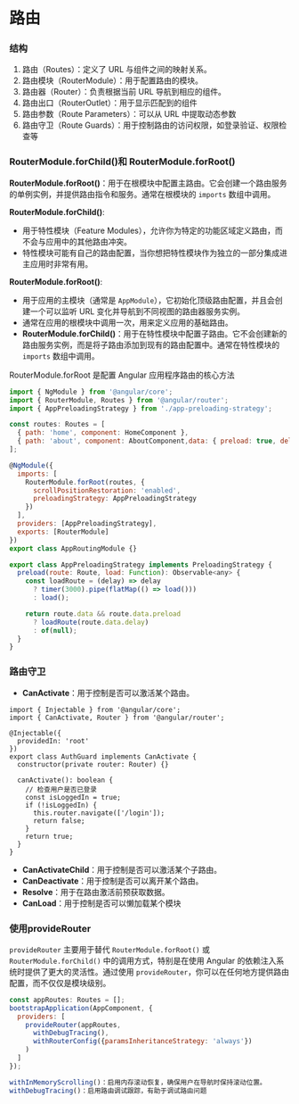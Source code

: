 # 路由



### 结构

1. &#x20;路由（Routes）：定义了 URL 与组件之间的映射关系。
2. &#x20;路由模块（RouterModule）：用于配置路由的模块。
3. 路由器（Router）：负责根据当前 URL 导航到相应的组件。
4. 路由出口（RouterOutlet）：用于显示匹配到的组件
5. 路由参数（Route Parameters）：可以从 URL 中提取动态参数
6. 路由守卫（Route Guards）：用于控制路由的访问权限，如登录验证、权限检查等

### **RouterModule.forChild()**&#x548C; **RouterModule.forRoot()**

**RouterModule.forRoot()**：用于在根模块中配置主路由。它会创建一个路由服务的单例实例，并提供路由指令和服务。通常在根模块的 `imports` 数组中调用。

**RouterModule.forChild()**:

* 用于特性模块（Feature Modules），允许你为特定的功能区域定义路由，而不会与应用中的其他路由冲突。
* 特性模块可能有自己的路由配置，当你想把特性模块作为独立的一部分集成进主应用时非常有用。

**RouterModule.forRoot()**:

* 用于应用的主模块（通常是 `AppModule`），它初始化顶级路由配置，并且会创建一个可以监听 URL 变化并导航到不同视图的路由器服务实例。
* 通常在应用的根模块中调用一次，用来定义应用的基础路由。
* **RouterModule.forChild()**：用于在特性模块中配置子路由。它不会创建新的路由服务实例，而是将子路由添加到现有的路由配置中。通常在特性模块的 `imports` 数组中调用。

RouterModule.forRoot 是配置 Angular 应用程序路由的核心方法

```javascript
import { NgModule } from '@angular/core';
import { RouterModule, Routes } from '@angular/router';
import { AppPreloadingStrategy } from './app-preloading-strategy';

const routes: Routes = [
  { path: 'home', component: HomeComponent },
  { path: 'about', component: AboutComponent,data: { preload: true, delay: 3000 }  }
];

@NgModule({
  imports: [
    RouterModule.forRoot(routes, {
      scrollPositionRestoration: 'enabled',
      preloadingStrategy: AppPreloadingStrategy
    })
  ],
  providers: [AppPreloadingStrategy],
  exports: [RouterModule]
})
export class AppRoutingModule {}

export class AppPreloadingStrategy implements PreloadingStrategy {
  preload(route: Route, load: Function): Observable<any> {
    const loadRoute = (delay) => delay
      ? timer(3000).pipe(flatMap(() => load()))
      : load();

    return route.data && route.data.preload
      ? loadRoute(route.data.delay)
      : of(null);
  }
}
```

### **路由守卫**

* **CanActivate**：用于控制是否可以激活某个路由。

```
import { Injectable } from '@angular/core';
import { CanActivate, Router } from '@angular/router';

@Injectable({
  providedIn: 'root'
})
export class AuthGuard implements CanActivate {
  constructor(private router: Router) {}

  canActivate(): boolean {
    // 检查用户是否已登录
    const isLoggedIn = true;
    if (!isLoggedIn) {
      this.router.navigate(['/login']);
      return false;
    }
    return true;
  }
}
```

* **CanActivateChild**：用于控制是否可以激活某个子路由。
* **CanDeactivate**：用于控制是否可以离开某个路由。
* **Resolve**：用于在路由激活前预获取数据。
* **CanLoad**：用于控制是否可以懒加载某个模块



### 使用provideRouter

`provideRouter` 主要用于替代 `RouterModule.forRoot()` 或 `RouterModule.forChild()` 中的调用方式，特别是在使用 Angular 的依赖注入系统时提供了更大的灵活性。通过使用 `provideRouter`，你可以在任何地方提供路由配置，而不仅仅是模块级别。

```javascript
const appRoutes: Routes = [];
bootstrapApplication(AppComponent, {
  providers: [
    provideRouter(appRoutes,
      withDebugTracing(),
      withRouterConfig({paramsInheritanceStrategy: 'always'})
    )
  ]
});

withInMemoryScrolling()：启用内存滚动恢复，确保用户在导航时保持滚动位置。
withDebugTracing()：启用路由调试跟踪，有助于调试路由问题
```
